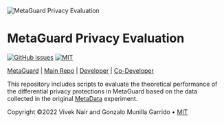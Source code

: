 ![MetaGuard Privacy Evaluation](banner.png)

# MetaGuard Privacy Evaluation

[![GitHub issues](https://img.shields.io/github/issues/MetaGuard/Evaluation)](https://github.com/MetaGuard/Evaluation/issues)
[![MIT](https://img.shields.io/badge/license-MIT-brightgreen.svg)](https://github.com/MetaGuard/Evaluation/blob/master/LICENSE)

[MetaGuard](https://github.com/metaguard) |
[Main Repo](https://github.com/MetaGuard/MetaGuard) |
[Developer](https://github.com/VCNinc) |
[Co-Developer](https://github.com/gonzalo-munillag)

This repository includes scripts to evaluate the theoretical performance of the differential privacy protections in MetaGuard based on the data collected in the original [MetaData](https://github.com/vcninc/metadata) experiment.

Copyright ©2022 Vivek Nair and Gonzalo Munilla Garrido • [MIT](https://github.com/MetaGuard/Evaluation/blob/master/LICENSE)
